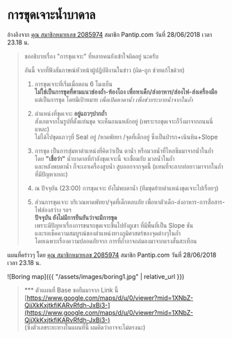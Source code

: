 ---
---

# การขุดเจาะน้ำบาดาล

อ้างอิงจาก [คุณ สมาชิกหมายเลข 2085974](https://pantip.com/topic/37803852/comment3823) สมาชิก Pantip.com วันที่ 28/06/2018 เวลา 23.18 น.

> ขออธิบายเรื่อง "การขุดเจาะ" ที่หลายคนยังเข้าใจผิดอยู่ นะครับ
>
> อันนี้ จากที่ฟังสัมภาษณ์หัวหน้าผู้ปฎิบัติงานในข่าว (ผิด-ถูก ช่วยแก้ไขด้วย)
>
> 1. การขุดเจาะที่เริ่มเมื่อตอน 6 โมงเย็น  
> **ไม่ใช่เป็นการขุดที่ตามแนวช่องถ้ำ-ห้องโถง เพื่อหาเด็ก/ส่งอาหาร/ส่องไฟ-ส่งเครื่องมือ**  
> แต่เป็นการขุด โดยมีเป้าหมาย *เพื่อเปิดหาตาน้ำ เพื่อช่วยระบายน้ำจากในถ้ำ*
> 
> 2. ตำแหน่งที่ขุดเจาะ **อยู่แถวๆปากถ้ำ**  
> สังเกตจากในรูปที่ตั้งแท่นขุด จะเห็นถนนหลักอยู่ (เพราะรถขุดเจาะก็วิ่งมาจากถนนนี่แหละ)  
> ไม่ได้ไปขุดแถวๆที่ Seal อยู่ /หาดพัทยา /จุดที่เด็กอยู่ ซึ่งเป็นป่ารก+เนินหิน+Slope
>
> 3. การขุด เป็นการสุ่มหาตำแหน่งที่คิดว่าเป็น ตาน้ำ หรือมวลน้ำที่ไหลซึมมาจากน้ำในถ้ำ  
> โดย **"เชื่อว่า"** น้ำบาดาลที่กำลังขุดเจาะนี้ จะเชื่อมกับ มวลน้ำในถ้ำ  
> และหลังพบตาน้ำ ก็จะเอาเครื่องสูบน้ำ สูบออกจากจุดนี้ (แทนที่จะลากท่อยาวมาจากในถ้ำ ที่มีปัญหาเยอะ)
>
> 4. ณ ปัจจุบัน (23:00) การขุดเจาะ ยังไม่พบตาน้ำ (ทีมขุดย้ายตำแหน่งขุดเจาะไปเรื่อยๆ)
>
> 5. ส่วนการขุดเจาะ บริเวณหาดพัทยา/จุดที่เด็กหลบภัย เพื่อหาตัวเด็ก-ส่งอาหาร-การสื่อสาร-ไฟส่องสว่าง ฯลฯ  
> **ปัจจุบัน ยังไม่มีการยืนยันว่าจะมีการขุด**  
> เพราะมีปัญหาเรื่องการขนรถขุดเจาะขึ้นไปยังถูเขา ที่มีพื้นที่เป็น Slope ชัน  
> และรอเช็คความสมบูรณ์ของตำแหน่งทางภูมิศาสตร์ของจุดต่างๆในถ้ำ  
> โดยเฉพาะเรื่องความปลอดภัยจาก การที่ถ้ำอาจถล่มลงมาจากแรงสั่นสะเทือน  

แผนที่คร่าวๆ โดย [คุณ สมาชิกหมายเลข 2085974](https://pantip.com/topic/37803852/comment3823) สมาชิก Pantip.com วันที่ 28/06/2018 เวลา 23.18 น.

![Boring map]({{ "/assets/images/boring1.jpg" | relative_url }})

> *** ตัวแผนที่ Base ขอยืมมาจาก Link นี้  
> [https://www.google.com/maps/d/u/0/viewer?mid=1XNbZ-QjjXkKxjtkfiKARvRfdh-JxBi3-](https://www.google.com/maps/d/u/0/viewer?mid=1XNbZ-QjjXkKxjtkfiKARvRfdh-JxBi3-)  
> (ซึ่งตัวเลขระยะทางในแผนที่นี้ ผมคิดว่าอาจจะไม่ตรงนะ)